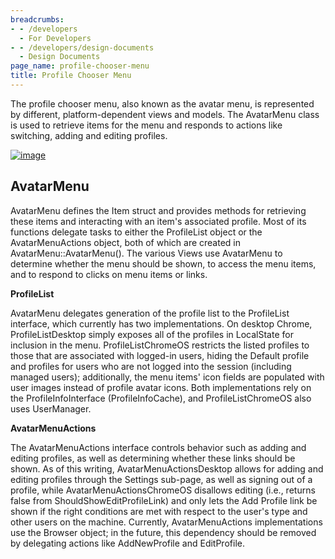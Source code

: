 ```yaml
---
breadcrumbs:
- - /developers
  - For Developers
- - /developers/design-documents
  - Design Documents
page_name: profile-chooser-menu
title: Profile Chooser Menu
---
```


The profile chooser menu, also known as the avatar menu, is represented by
different, platform-dependent views and models. The AvatarMenu class is used to
retrieve items for the menu and responds to actions like switching, adding and
editing profiles.

[<img alt="image"
src="/developers/design-documents/profile-chooser-menu/Avatar%20Menu%20Classes.png">](/developers/design-documents/profile-chooser-menu/Avatar%20Menu%20Classes.png)

## **AvatarMenu**

AvatarMenu defines the Item struct and provides methods for retrieving these
items and interacting with an item's associated profile. Most of its functions
delegate tasks to either the ProfileList object or the AvatarMenuActions object,
both of which are created in AvatarMenu::AvatarMenu(). The various Views use
AvatarMenu to determine whether the menu should be shown, to access the menu
items, and to respond to clicks on menu items or links.

**ProfileList**

AvatarMenu delegates generation of the profile list to the ProfileList
interface, which currently has two implementations. On desktop Chrome,
ProfileListDesktop simply exposes all of the profiles in LocalState for
inclusion in the menu. ProfileListChromeOS restricts the listed profiles to
those that are associated with logged-in users, hiding the Default profile and
profiles for users who are not logged into the session (including managed
users); additionally, the menu items' icon fields are populated with user images
instead of profile avatar icons. Both implementations rely on the
ProfileInfoInterface (ProfileInfoCache), and ProfileListChromeOS also uses
UserManager.

**AvatarMenuActions**

The AvatarMenuActions interface controls behavior such as adding and editing
profiles, as well as determining whether these links should be shown. As of this
writing, AvatarMenuActionsDesktop allows for adding and editing profiles through
the Settings sub-page, as well as signing out of a profile, while
AvatarMenuActionsChromeOS disallows editing (i.e., returns false from
ShouldShowEditProfileLink) and only lets the Add Profile link be shown if the
right conditions are met with respect to the user's type and other users on the
machine. Currently, AvatarMenuActions implementations use the Browser object; in
the future, this dependency should be removed by delegating actions like
AddNewProfile and EditProfile.